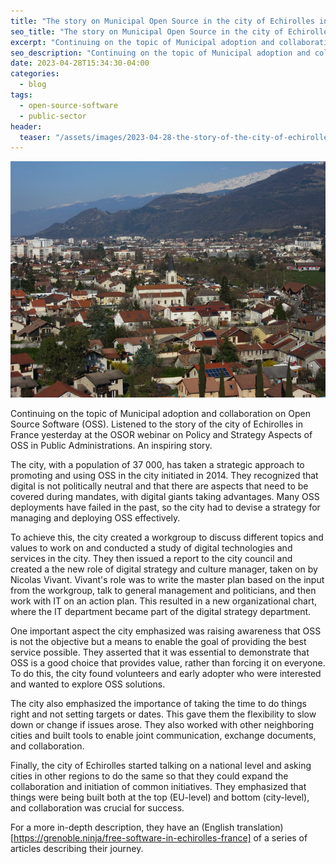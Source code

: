```yaml
---
title: "The story on Municipal Open Source in the city of Echirolles in France"
seo_title: "The story on Municipal Open Source in the city of Echirolles in France"
excerpt: "Continuing on the topic of Municipal adoption and collaboration on Open Source Software (OSS). Listened to the story of the city of Echirolles in France yesterday at the OSOR webinar on Policy and Strategy Aspects of OSS in Public Administrations. An inspiring story. Here's a summary and reflections."
seo_description: "Continuing on the topic of Municipal adoption and collaboration on Open Source Software (OSS). Listened to the story of the city of Echirolles in France yesterday at the OSOR webinar on Policy and Strategy Aspects of OSS in Public Administrations. An inspiring story. Here's a summary and reflections."
date: 2023-04-28T15:34:30-04:00
categories:
  - blog
tags:
  - open-source-software
  - public-sector
header:
  teaser: "/assets/images/2023-04-28-the-story-of-the-city-of-echirolles/teaser.jpg"
---
```



<div class="thumbnail-container">
<img src="/assets/images/2023-04-28-the-story-of-the-city-of-echirolles/teaser.jpg" alt="https://www.flickr.com/photos/186165403@N05/49955370897/"></div>

Continuing on the topic of Municipal adoption and collaboration on Open Source Software (OSS). Listened to the story of the city of Echirolles in France yesterday at the OSOR webinar on Policy and Strategy Aspects of OSS in Public Administrations. An inspiring story.

The city, with a population of 37 000, has taken a strategic approach to promoting and using OSS in the city initiated in 2014. They recognized that digital is not politically neutral and that there are aspects that need to be covered during mandates, with digital giants taking advantages. Many OSS deployments have failed in the past, so the city had to devise a strategy for managing and deploying OSS effectively.

To achieve this, the city created a workgroup to discuss different topics and values to work on and conducted a study of digital technologies and services in the city. They then issued a report to the city council and created a the new role of digital strategy and culture manager, taken on by Nicolas Vivant. Vivant's role was to write the master plan based on the input from the workgroup, talk to general management and politicians, and then work with IT on an action plan. This resulted in a new organizational chart, where the IT department became part of the digital strategy department.

One important aspect the city emphasized was raising awareness that OSS is not the objective but a means to enable the goal of providing the best service possible. They asserted that it was essential to demonstrate that OSS is a good choice that provides value, rather than forcing it on everyone. To do this, the city found volunteers and early adopter who were interested and wanted to explore OSS solutions.

The city also emphasized the importance of taking the time to do things right and not setting targets or dates. This gave them the flexibility to slow down or change if issues arose. They also worked with other neighboring cities and built tools to enable joint communication, exchange documents, and collaboration.

Finally, the city of Echirolles started talking on a national level and asking cities in other regions to do the same so that they could expand the collaboration and initiation of common initiatives. They emphasized that things were being built both at the top (EU-level) and bottom (city-level), and collaboration was crucial for success.

For a more in-depth description, they have an (English translation)[https://grenoble.ninja/free-software-in-echirolles-france] of a series of articles describing their journey.
